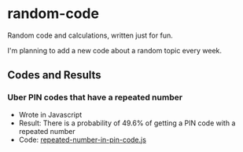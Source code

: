 # random-code

Random code and calculations, written just for fun.

I'm planning to add a new code about a random topic every week.

## Codes and Results

### Uber PIN codes that have a repeated number

- Wrote in Javascript
- Result: There is a probability of 49.6% of getting a PIN code with a repeated number
- Code: [repeated-number-in-pin-code.js](./repeated-number-in-pin-code.js)
